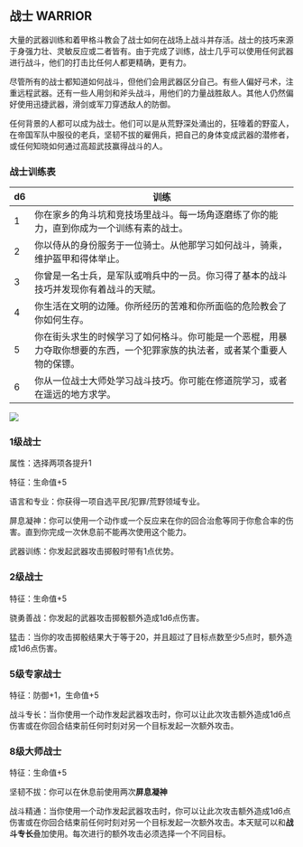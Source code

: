 ## 战士 WARRIOR

大量的武器训练和着甲格斗教会了战士如何在战场上战斗并存活。战士的技巧来源于身强力壮、灵敏反应或二者皆有。由于完成了训练，战士几乎可以使用任何武器进行战斗，他们的打击比任何人都更精确，更有力。

尽管所有的战士都知道如何战斗，但他们会用武器区分自己。有些人偏好弓术，注重远程武器。还有一些人用剑和斧头战斗，用他们的力量战胜敌人。其他人仍然偏好使用迅捷武器，滑剑或军刀穿透敌人的防御。

任何背景的人都可以成为战士。他们可以是从荒野深处涌出的，狂嚎着的野蛮人，在帝国军队中服役的老兵，坚韧不拔的雇佣兵，把自己的身体变成武器的潜修者，或任何知晓如何通过高超武技赢得战斗的人。

### 战士训练表

<table>
<thead>
<tr class="header">
<th>d6</th>
<th>训练</th>
</tr>
</thead>
<tbody>
<tr class="odd">
<td>1</td>
<td>你在家乡的角斗坑和竞技场里战斗。每一场角逐磨练了你的能力，直到你成为一个训练有素的战士。</td>
</tr>
<tr class="even">
<td>2</td>
<td>你以侍从的身份服务于一位骑士。从他那学习如何战斗，骑乘，维护盔甲和得体举止。</td>
</tr>
<tr class="odd">
<td>3</td>
<td>你曾是一名士兵，是军队或哨兵中的一员。你习得了基本的战斗技巧并发现你有着战斗的天赋。</td>
</tr>
<tr class="even">
<td>4</td>
<td>你生活在文明的边陲。你所经历的苦难和你所面临的危险教会了你如何生存。</td>
</tr>
<tr class="odd">
<td>5</td>
<td>你在街头求生的时候学习了如何格斗。你可能是一个恶棍，用暴力夺取你想要的东西，一个犯罪家族的执法者，或者某个重要人物的保镖。</td>
</tr>
<tr class="even">
<td>6</td>
<td>你从一位战士大师处学习战斗技巧。你可能在修道院学习，或者在遥远的地方求学。</td>
</tr>
</tbody>
</table>

![](https://sdlpic.oss-cn-beijing.aliyuncs.com/pic/warrior.jpg)

### 1级战士

属性：选择两项各提升1

特征：生命值+5

语言和专业：你获得一项自选平民/犯罪/荒野领域专业。

屏息凝神：你可以使用一个动作或一个反应来在你的回合治愈等同于你愈合率的伤害。直到你完成一次休息前不能再次使用这个能力。

武器训练：你发起武器攻击掷骰时带有1点优势。

### 2级战士

特征：生命值+5

骁勇善战：你发起的武器攻击掷骰额外造成1d6点伤害。

猛击：当你的攻击掷骰结果大于等于20，并且超过了目标点数至少5点时，额外造成1d6点伤害。

### 5级专家战士

特征：防御+1，生命值+5

战斗专长：当你使用一个动作发起武器攻击时，你可以让此次攻击额外造成1d6点伤害或在你回合结束前任何时刻对另一个目标发起一次额外攻击。

### 8级大师战士

特征：生命值+5

坚韧不拔：你可以在休息前使用两次**屏息凝神**

战斗精通：当你使用一个动作发起武器攻击时，你可以让此次攻击额外造成1d6点伤害或在你回合结束前任何时刻对另一个目标发起一次额外攻击。本天赋可以和**战斗专长**叠加使用。每次进行的额外攻击必须选择一个不同目标。

